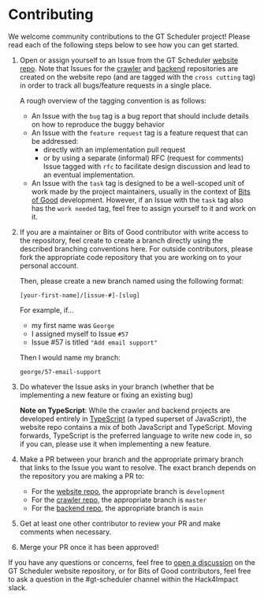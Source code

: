 # Contributing

We welcome community contributions to the GT Scheduler project! Please read each of the following steps below to see how you can get started.

1. Open or assign yourself to an Issue from the GT Scheduler [website repo](https://github.com/gt-scheduler/website). Note that Issues for the [crawler](https://github.com/gt-scheduler/crawler) and [backend](https://github.com/gt-scheduler/backend) repositories are created on the website repo (and are tagged with the `cross cutting` tag) in order to track all bugs/feature requests in a single place.

   A rough overview of the tagging convention is as follows:

   - An Issue with the `bug` tag is a bug report that should include details on how to reproduce the buggy behavior
   - An Issue with the `feature request` tag is a feature request that can be addressed:
     - directly with an implementation pull request
     - or by using a separate (informal) RFC (request for comments) Issue tagged with `rfc` to facilitate design discussion and lead to an eventual implementation.
   - An Issue with the `task` tag is designed to be a well-scoped unit of work made by the project maintainers, usually in the context of [Bits of Good](https://bitsofgood.org/) development. However, if an Issue with the `task` tag also has the `work needed` tag, feel free to assign yourself to it and work on it.

2. If you are a maintainer or Bits of Good contributor with write access to the repository, feel create to create a branch directly using the described branching conventions here. For outside contributors, please fork the appropriate code repository that you are working on to your personal account.

   Then, please create a new branch named using the following format:

   ```
   [your-first-name]/[issue-#]-[slug]
   ```

   For example, if...

   - my first name was `George`
   - I assigned myself to Issue `#57`
   - Issue #57 is titled `"Add email support"`

   Then I would name my branch:

   ```
   george/57-email-support
   ```

3. Do whatever the Issue asks in your branch (whether that be implementing a new feature or fixing an existing bug)

   **Note on TypeScript**: While the crawler and backend projects are developed entirely in [TypeScript](https://www.typescriptlang.org/) (a typed superset of JavaScript), the website repo contains a mix of both JavaScript and TypeScript. Moving forwards, TypeScript is the preferred language to write new code in, so if you can, please use it when implementing a new feature.

4. Make a PR between your branch and the appropriate primary branch that links to the Issue you want to resolve. The exact branch depends on the repository you are making a PR to:
   - For the [website repo](https://github.com/gt-scheduler/website), the appropriate branch is `development`
   - For the [crawler repo](https://github.com/gt-scheduler/crawler), the appropriate branch is `master`
   - For the [backend repo](https://github.com/gt-scheduler/backend), the appropriate branch is `main`
5. Get at least one other contributor to review your PR and make comments when necessary.
6. Merge your PR once it has been approved!

If you have any questions or concerns, feel free to [open a discussion](https://github.com/gt-scheduler/website/discussions) on the GT Scheduler website repository, or for Bits of Good contributors, feel free to ask a question in the #gt-scheduler channel within the Hack4Impact slack.
